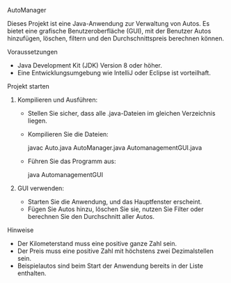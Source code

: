 AutoManager

Dieses Projekt ist eine Java-Anwendung zur Verwaltung von Autos. Es bietet eine grafische Benutzeroberfläche (GUI), mit der Benutzer Autos hinzufügen, löschen, filtern und den Durchschnittspreis berechnen können.

Voraussetzungen
- Java Development Kit (JDK) Version 8 oder höher.
- Eine Entwicklungsumgebung wie IntelliJ oder Eclipse ist vorteilhaft.

Projekt starten
1. Kompilieren und Ausführen:
   - Stellen Sie sicher, dass alle .java-Dateien im gleichen Verzeichnis liegen.
   - Kompilieren Sie die Dateien:
     
     javac Auto.java AutoManager.java AutomanagementGUI.java
     
   - Führen Sie das Programm aus:
     
     java AutomanagementGUI     

2. GUI verwenden:
   - Starten Sie die Anwendung, und das Hauptfenster erscheint.
   - Fügen Sie Autos hinzu, löschen Sie sie, nutzen Sie Filter oder berechnen Sie den Durchschnitt aller Autos.

Hinweise
- Der Kilometerstand muss eine positive ganze Zahl sein.
- Der Preis muss eine positive Zahl mit höchstens zwei Dezimalstellen sein.
- Beispielautos sind beim Start der Anwendung bereits in der Liste enthalten.

